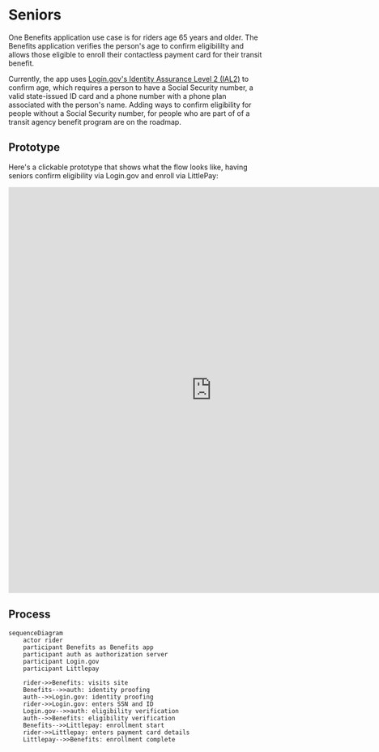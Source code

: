 # Seniors

One Benefits application use case is for riders age 65 years and older. The Benefits application verifies the person's age to confirm eligibililty and allows those eligible to enroll their contactless payment card for their transit benefit.

Currently, the app uses [Login.gov's Identity Assurance Level 2 (IAL2)](https://developers.login.gov/attributes/) to confirm age, which requires a person to have a Social Security number, a valid state-issued ID card and a phone number with a phone plan associated with the person's name. Adding ways to confirm eligibility for people without a Social Security number, for people who are part of of a transit agency benefit program are on the roadmap.

## Prototype

Here's a clickable prototype that shows what the flow looks like, having seniors confirm eligibility via Login.gov and enroll via LittlePay:

<iframe style="border: 1px solid rgba(0, 0, 0, 0.1);" width="800" height="800" src="https://www.figma.com/embed?embed_host=share&url=https%3A%2F%2Fwww.figma.com%2Fproto%2FSeSd3LaLd6WkbEYhmtKpO3%2FBenefits-(IAL2-Login.gov)%3Fnode-id%3D4551%253A4180%26scaling%3Dscale-down%26page-id%3D4551%253A4111%26starting-point-node-id%3D4551%253A4180" allowfullscreen></iframe>

## Process

```mermaid
sequenceDiagram
    actor rider
    participant Benefits as Benefits app
    participant auth as authorization server
    participant Login.gov
    participant Littlepay

    rider->>Benefits: visits site
    Benefits-->>auth: identity proofing
    auth-->>Login.gov: identity proofing
    rider->>Login.gov: enters SSN and ID
    Login.gov-->>auth: eligibility verification
    auth-->>Benefits: eligibility verification
    Benefits-->>Littlepay: enrollment start
    rider->>Littlepay: enters payment card details
    Littlepay-->>Benefits: enrollment complete
```
